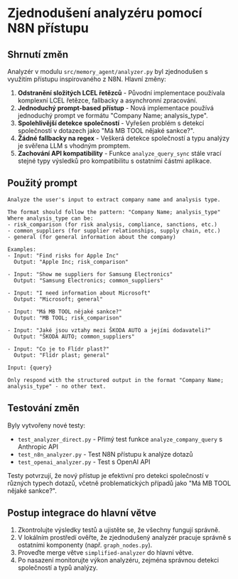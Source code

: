 # Zjednodušení analyzéru pomocí N8N přístupu

## Shrnutí změn
Analyzér v modulu `src/memory_agent/analyzer.py` byl zjednodušen s využitím přístupu inspirovaného z N8N. Hlavní změny:

1. **Odstranění složitých LCEL řetězců** - Původní implementace používala komplexní LCEL řetězce, fallbacky a asynchronní zpracování.
2. **Jednoduchý prompt-based přístup** - Nová implementace používá jednoduchý prompt ve formátu "Company Name; analysis_type".
3. **Spolehlivější detekce společností** - Vyřešen problém s detekcí společností v dotazech jako "Má MB TOOL nějaké sankce?".
4. **Žádné fallbacky na regex** - Veškerá detekce společností a typu analýzy je svěřena LLM s vhodným promptem.
5. **Zachování API kompatibility** - Funkce `analyze_query_sync` stále vrací stejné typy výsledků pro kompatibilitu s ostatními částmi aplikace.

## Použitý prompt
```
Analyze the user's input to extract company name and analysis type.

The format should follow the pattern: "Company Name; analysis_type"
Where analysis_type can be:
- risk_comparison (for risk analysis, compliance, sanctions, etc.)
- common_suppliers (for supplier relationships, supply chain, etc.)
- general (for general information about the company)

Examples:
- Input: "Find risks for Apple Inc"
  Output: "Apple Inc; risk_comparison"
  
- Input: "Show me suppliers for Samsung Electronics"
  Output: "Samsung Electronics; common_suppliers"
  
- Input: "I need information about Microsoft"
  Output: "Microsoft; general"

- Input: "Má MB TOOL nějaké sankce?"
  Output: "MB TOOL; risk_comparison"

- Input: "Jaké jsou vztahy mezi ŠKODA AUTO a jejími dodavateli?"
  Output: "ŠKODA AUTO; common_suppliers"

- Input: "Co je to Flídr plast?"
  Output: "Flídr plast; general"

Input: {query}

Only respond with the structured output in the format "Company Name; analysis_type" - no other text.
```

## Testování změn
Byly vytvořeny nové testy:
- `test_analyzer_direct.py` - Přímý test funkce `analyze_company_query` s Anthropic API
- `test_n8n_analyzer.py` - Test N8N přístupu k analýze dotazů
- `test_openai_analyzer.py` - Test s OpenAI API

Testy potvrzují, že nový přístup je efektivní pro detekci společností v různých typech dotazů, včetně problematických případů jako "Má MB TOOL nějaké sankce?".

## Postup integrace do hlavní větve
1. Zkontrolujte výsledky testů a ujistěte se, že všechny fungují správně.
2. V lokálním prostředí ověřte, že zjednodušený analyzér pracuje správně s ostatními komponenty (např. `graph_nodes.py`).
3. Proveďte merge větve `simplified-analyzer` do hlavní větve.
4. Po nasazení monitorujte výkon analyzéru, zejména správnou detekci společností a typů analýzy.
